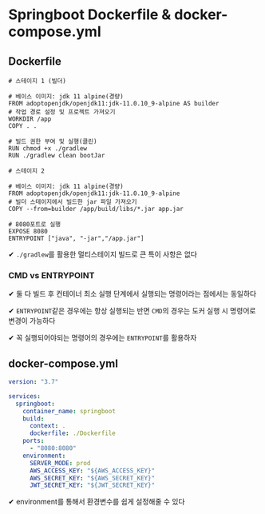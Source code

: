 # Springboot Dockerfile & docker-compose.yml


## Dockerfile

```docker
# 스테이지 1 (빌더)

# 베이스 이미지: jdk 11 alpine(경량)
FROM adoptopenjdk/openjdk11:jdk-11.0.10_9-alpine AS builder
# 작업 경로 설정 및 프로젝트 가져오기
WORKDIR /app
COPY . .

# 빌드 권한 부여 및 실행(클린)
RUN chmod +x ./gradlew
RUN ./gradlew clean bootJar

# 스테이지 2

# 베이스 이미지: jdk 11 alpine(경량)
FROM adoptopenjdk/openjdk11:jdk-11.0.10_9-alpine
# 빌더 스테이지에서 빌드한 jar 파일 가져오기
COPY --from=builder /app/build/libs/*.jar app.jar

# 8080포트로 실행
EXPOSE 8080
ENTRYPOINT ["java", "-jar","/app.jar"]

```

✔ `./gradlew`를 활용한 멀티스테이지 빌드로 큰 특이 사항은 없다

### CMD vs ENTRYPOINT

✔ 둘 다 빌드 후 컨테이너 최소 실행 단계에서 실행되는 명령어라는 점에서는 동일하다

✔ `ENTRYPOINT`같은 경우에는 항상 실행되는 반면 `CMD`의 경우는 도커 실행 시 명령어로 변경이 가능하다

✔ 꼭 실행되어야되는 명령어의 경우에는 `ENTRYPOINT`를 활용하자

## docker-compose.yml

```yaml
version: "3.7"

services:
  springboot:
    container_name: springboot
    build:
      context: .
      dockerfile: ./Dockerfile
    ports:
      - "8080:8080"
    environment:
      SERVER_MODE: prod
      AWS_ACCESS_KEY: "${AWS_ACCESS_KEY}"
      AWS_SECRET_KEY: "${AWS_SECRET_KEY}"
      JWT_SECRET_KEY: "${JWT_SECRET_KEY}"
```

✔ environment를 통해서 환경변수를 쉽게 설정해줄 수 있다